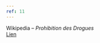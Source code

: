 ```yaml
---
ref: 11
---
```

Wikipedia – *Prohibition des Drogues*<br>
[Lien](https://fr.wikipedia.org/wiki/Prohibition_des_drogues#France)